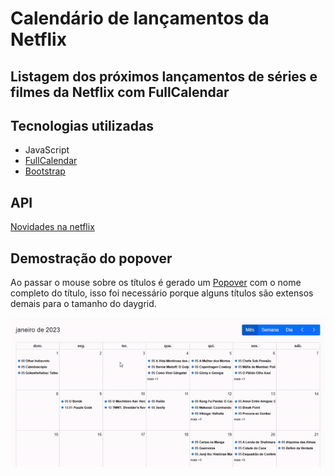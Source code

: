 # Calendário de lançamentos da Netflix
## Listagem dos próximos lançamentos de séries e filmes da Netflix com FullCalendar

## Tecnologias utilizadas

* JavaScript
* [FullCalendar](https://fullcalendar.io/)
* [Bootstrap](https://getbootstrap.com/)

## API

[Novidades na netflix](https://about.netflix.com/pt_br/new-to-watch)

## Demostração do popover

Ao passar o mouse sobre os títulos é gerado um [Popover](https://getbootstrap.com/docs/5.3/components/popovers/) com o nome completo do título, isso foi necessário porque alguns títulos são extensos demais para o tamanho do daygrid.

![Demostração do Popover](includes/gif/popover-demo.gif)